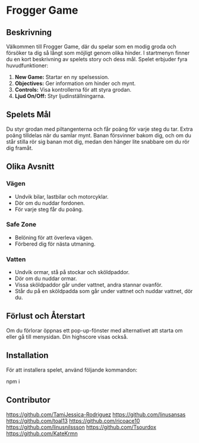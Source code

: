 # Frogger Game

## Beskrivning

Välkommen till Frogger Game, där du spelar som en modig groda och försöker ta dig så långt som möjligt genom olika hinder. I startmenyn finner du en kort beskrivning av spelets story och dess mål. Spelet erbjuder fyra huvudfunktioner:

1. **New Game:** Startar en ny spelsession.
2. **Objectives:** Ger information om hinder och mynt.
3. **Controls:** Visa kontrollerna för att styra grodan.
4. **Ljud On/Off:** Styr ljudinställningarna.

## Spelets Mål

Du styr grodan med piltangenterna och får poäng för varje steg du tar. Extra poäng tilldelas när du samlar mynt. Banan försvinner bakom dig, och om du står stilla rör sig banan mot dig, medan den hänger lite snabbare om du rör dig framåt.

## Olika Avsnitt

### Vägen

- Undvik bilar, lastbilar och motorcyklar.
- Dör om du nuddar fordonen.
- För varje steg får du poäng.

### Safe Zone

- Belöning för att överleva vägen.
- Förbered dig för nästa utmaning.

### Vatten

- Undvik ormar, stå på stockar och sköldpaddor.
- Dör om du nuddar ormar.
- Vissa sköldpaddor går under vattnet, andra stannar ovanför.
- Står du på en sköldpadda som går under vattnet och nuddar vattnet, dör du.

## Förlust och Återstart

Om du förlorar öppnas ett pop-up-fönster med alternativet att starta om eller gå till menysidan. Din highscore visas också.

## Installation

För att installera spelet, använd följande kommandon:

npm i

## Contributor
https://github.com/TamiJessica-Rodriguez
https://github.com/linusansas
https://github.com/toal13
https://github.com/ricoace10
https://github.com/linusnilssson
https://github.com/Tsourdox
https://github.com/KateKrmn
